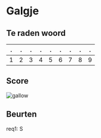 # Galgje

## Te raden woord

|.|.|.|.|.|.|.|.|.|
|-|-|-|-|-|-|-|-|-|
|1|2|3|4|5|6|7|8|9|

## Score
![gallow](./images/1.png)

## Beurten

req1: S